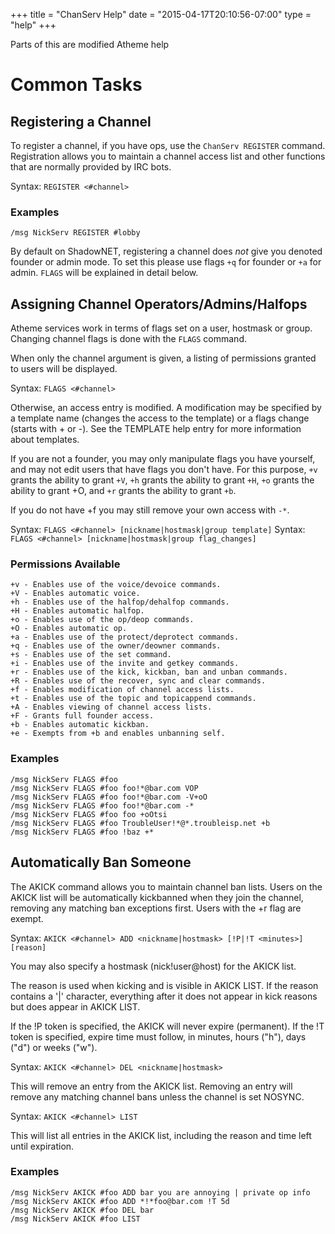 +++
title = "ChanServ Help"
date = "2015-04-17T20:10:56-07:00"
type = "help"
+++

Parts of this are modified Atheme help

# Common Tasks

## Registering a Channel

To register a channel, if you have ops, use the `ChanServ REGISTER` command.
Registration allows you to maintain a channel access list
and other functions that are normally
provided by IRC bots.

Syntax: `REGISTER <#channel>`

### Examples

    /msg NickServ REGISTER #lobby

By default on ShadowNET, registering a channel does *not* give you denoted founder
or admin mode. To set this please use flags `+q` for founder or `+a` for admin.
`FLAGS` will be explained in detail below.

## Assigning Channel Operators/Admins/Halfops

Atheme services work in terms of flags set on a user, hostmask or group. Changing
channel flags is done with the `FLAGS` command.

When only the channel argument is given, a listing of
permissions granted to users will be displayed.

Syntax: `FLAGS <#channel>`

Otherwise, an access entry is modified. A modification may be
specified by a template name (changes the access to the
template) or a flags change (starts with + or -). See the
TEMPLATE help entry for more information about templates.

If you are not a founder, you may only manipulate flags you
have yourself, and may not edit users that have flags you
don't have. For this purpose, `+v` grants the ability to grant
`+V`, `+h` grants the ability to grant `+H`, `+o` grants the ability
to grant +O, and `+r` grants the ability to grant `+b`.

If you do not have +f you may still remove your own access
with `-*`.

Syntax: `FLAGS <#channel> [nickname|hostmask|group template]`
Syntax: `FLAGS <#channel> [nickname|hostmask|group flag_changes]`

### Permissions Available

    +v - Enables use of the voice/devoice commands.
    +V - Enables automatic voice.
    +h - Enables use of the halfop/dehalfop commands.
    +H - Enables automatic halfop.
    +o - Enables use of the op/deop commands.
    +O - Enables automatic op.
    +a - Enables use of the protect/deprotect commands.
    +q - Enables use of the owner/deowner commands.
    +s - Enables use of the set command.
    +i - Enables use of the invite and getkey commands.
    +r - Enables use of the kick, kickban, ban and unban commands.
    +R - Enables use of the recover, sync and clear commands.
    +f - Enables modification of channel access lists.
    +t - Enables use of the topic and topicappend commands.
    +A - Enables viewing of channel access lists.
    +F - Grants full founder access.
    +b - Enables automatic kickban.
    +e - Exempts from +b and enables unbanning self.

### Examples

    /msg NickServ FLAGS #foo
    /msg NickServ FLAGS #foo foo!*@bar.com VOP
    /msg NickServ FLAGS #foo foo!*@bar.com -V+oO
    /msg NickServ FLAGS #foo foo!*@bar.com -*
    /msg NickServ FLAGS #foo foo +oOtsi
    /msg NickServ FLAGS #foo TroubleUser!*@*.troubleisp.net +b
    /msg NickServ FLAGS #foo !baz +*

## Automatically Ban Someone

The AKICK command allows you to maintain channel
ban lists.  Users on the AKICK list will be
automatically kickbanned when they join the channel,
removing any matching ban exceptions first. Users
with the +r flag are exempt.

Syntax: `AKICK <#channel> ADD <nickname|hostmask> [!P|!T <minutes>] [reason]`

You may also specify a hostmask (nick!user@host)
for the AKICK list.

The reason is used when kicking and is visible in
AKICK LIST. If the reason contains a '|' character,
everything after it does not appear in kick reasons
but does appear in AKICK LIST.

If the !P token is specified, the AKICK will never
expire (permanent). If the !T token is specified, expire
time must follow, in minutes, hours ("h"), days ("d")
or weeks ("w").

Syntax: `AKICK <#channel> DEL <nickname|hostmask>`

This will remove an entry from the AKICK list. Removing
an entry will remove any matching channel bans unless the
channel is set NOSYNC.

Syntax: `AKICK <#channel> LIST`

This will list all entries in the AKICK list, including
the reason and time left until expiration.

### Examples

    /msg NickServ AKICK #foo ADD bar you are annoying | private op info
    /msg NickServ AKICK #foo ADD *!*foo@bar.com !T 5d
    /msg NickServ AKICK #foo DEL bar
    /msg NickServ AKICK #foo LIST

